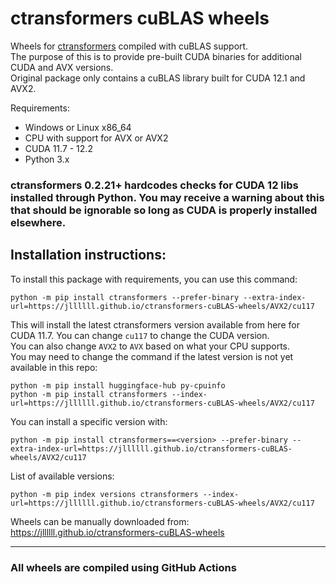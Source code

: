 # ctransformers cuBLAS wheels
Wheels for [ctransformers](https://github.com/marella/ctransformers) compiled with cuBLAS support.  
The purpose of this is to provide pre-built CUDA binaries for additional CUDA and AVX versions.  
Original package only contains a cuBLAS library built for CUDA 12.1 and AVX2.

Requirements:
- Windows or Linux x86_64
- CPU with support for AVX or AVX2
- CUDA 11.7 - 12.2
- Python 3.x

### ctransformers 0.2.21+ hardcodes checks for CUDA 12 libs installed through Python. You may receive a warning about this that should be ignorable so long as CUDA is properly installed elsewhere.

Installation instructions:
---
To install this package with requirements, you can use this command:
```
python -m pip install ctransformers --prefer-binary --extra-index-url=https://jllllll.github.io/ctransformers-cuBLAS-wheels/AVX2/cu117
```
This will install the latest ctransformers version available from here for CUDA 11.7. You can change `cu117` to change the CUDA version.  
You can also change `AVX2` to `AVX` based on what your CPU supports.  
You may need to change the command if the latest version is not yet available in this repo:
```
python -m pip install huggingface-hub py-cpuinfo
python -m pip install ctransformers --index-url=https://jllllll.github.io/ctransformers-cuBLAS-wheels/AVX2/cu117
```

You can install a specific version with:
```
python -m pip install ctransformers==<version> --prefer-binary --extra-index-url=https://jllllll.github.io/ctransformers-cuBLAS-wheels/AVX2/cu117
```
List of available versions:
```
python -m pip index versions ctransformers --index-url=https://jllllll.github.io/ctransformers-cuBLAS-wheels/AVX2/cu117
```

Wheels can be manually downloaded from: https://jllllll.github.io/ctransformers-cuBLAS-wheels

---
### All wheels are compiled using GitHub Actions
